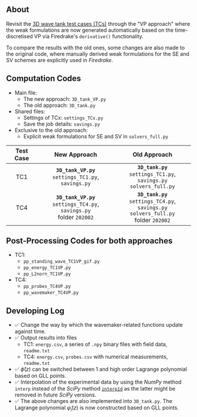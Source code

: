 ## About
Revisit the [3D wave tank test cases (TCs)](https://github.com/EAGRE-water-wave-impact-modelling/3D-wave-tank-JCP2022) through the "VP approach" where the weak formulations are now generated automatically based on the time-discretised VP via Firedrake's `derivative()` functionality. 

To compare the results with the old ones, some changes are also made to the original code, where manually derived weak formulations for the SE and SV schemes are explicitly used in *Firedrake*.

## Computation Codes
- Main file:
    - The new approach: `3D_tank_VP.py`
    - The old approach: `3D_tank.py`
- Shared files:
    - Settings of TCx: `settings_TCx.py`
    - Save the job details: `savings.py`
- Exclusive to the old approach:
    - Explicit weak formulations for SE and SV in `solvers_full.py`

| Test Case | New Approach | Old Approach |
| :---:     |    :----:    |   :----:     |
| TC1       |**`3D_tank_VP.py`** <br/>`settings_TC1.py`, `savings.py` | **`3D_tank.py`** <br/>`settings_TC1.py`, `savings.py`<br/>`solvers_full.py`  |
| TC4       |**`3D_tank_VP.py`** <br/>`settings_TC4.py`, `savings.py`<br/> folder `202002`  |  **`3D_tank.py`** <br/>`settings_TC4.py`, `savings.py` <br/> `solvers_full.py` <br/> folder `202002`  |

## Post-Processing Codes for both approaches
- TC1:
    - `pp_standing_wave_TC1VP_gif.py`
    - `pp_energy_TC1VP.py`
    - `pp_L2norn_TC1VP.py`
- TC4:
    - `pp_probes_TC4VP.py`
    - `pp_wavemaker_TC4VP.py`

## Developing Log
- :white_check_mark: Change the way by which the wavemaker-related functions update against time.
- :white_check_mark: Output results into files
    - TC1: `energy.csv`, a series of `.npy` binary files with field data, `readme.txt`
    - TC4: `energy.csv`, `probes.csv` with numerical measurements, `readme.txt`
- :white_check_mark: $\hat{\phi}(z)$ can be switched between 1 and high order Lagrange polynomial based on GLL points.
- :white_check_mark: Interpolation of the experimental data by using the *NumPy* method `interp` instead of the *SciPy* method [`interp1d`](https://docs.scipy.org/doc/scipy/reference/generated/scipy.interpolate.interp1d.html) as the latter might be removed in future *SciPy* versions.
- :white_check_mark: The above changes are also implemented into `3D_tank.py`. The Lagrange polynomial $\tilde{\varphi}_i(z)$ is now constructed based on GLL points.
    
